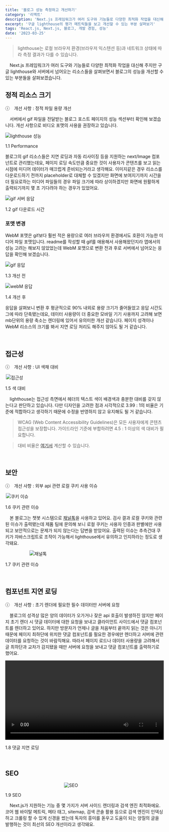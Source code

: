 ```yaml
---
title: '블로그 성능 측정하고 개선하기'
category: '리액트'
description: 'Next.js 프레임워크가 여러 도구와 기능들로 다양한 최적화 작업을 대신해 주지만 구글 lighthouse와 서버에서 넘어오는 리소스들을 살펴보면서 블로그의 성능을 개선할 수 있는 부분들을 살펴보겠습니다.'
excerpt: '구글 lighthouse의 평가 메트릭들을 보고 개선할 수 있는 부분 살펴보기'
tags: 'React.js, Next.js, 블로그, 개발 경험, 성능'
date: '2023-03-25'
---
```


> lighthouse는 로컬 브라우저 환경(브라우저 익스텐션 등)과 네트워크 상태에 따라 측정 결과가 다를 수 있습니다.

&emsp;Next.js 프레임워크가 여러 도구와 기능들로 다양한 최적화 작업을 대신해 주지만 구글 lighthouse와 서버에서 넘어오는 리소스들을 살펴보면서 블로그의 성능을 개선할 수 있는 부분들을 살펴보겠습니다.

## 정적 리소스 크기

&#9432;&emsp;개선 사항 : 정적 파일 용량 개선

&emsp;서버에서 gif 파일을 전달받는 블로그 포스트 페이지의 성능 섹션부터 확인해 보겠습니다. 개선 사항으로 비디오 포맷의 사용을 권장하고 있습니다.

<div style="max-width:550px; margin: auto">

![lighthouse 성능](/assets/markdown-image/React-블로그-성능-측정/performance.png)

</div>

<span>1.1 Performance</span>

블로그의 gif 리소스들은 지연 로딩과 자동 리사이징 등을 지원하는 next/Image 컴포넌트로 관리했는데요, 페이지 로딩 속도만큼 중요한 것이 사용자가 콘텐츠를 보고 읽는 시점에 미디어 데이터가 매끄럽게 준비되는거라고 생각해요. 이미지같은 경우 리소스를 다운로드하기 전까지 placeholder로 대체할 수 있겠지만 화면에 보여지기까지 시간을 더 필요로하는 미디어 파일들의 경우 파일 크기에 따라 상이하겠지만 화면에 원활하게 출력되기까지 몇 초 기다려야 하는 경우가 있었어요.

<div style="max-width:700px; margin: auto">

![gif 서버 응답](/assets/markdown-image/React-블로그-성능-측정/서버-응답.png)

</div>

<span>1.2 gif 다운로드 시간</span>

### 포맷 변경

WebM 포맷은 gif보다 훨씬 적은 용량으로 여러 브라우저 환경에서도 호환이 가능한 미디어 파일 포맷입니다. readme를 작성할 때 gif를 애용해서 사용해왔던지라 앱에서의 성능 고려는 해보지 않았었는데 WebM 포맷으로 변환 전과 후로 서버에서 넘어오는 응답을 확인해 보겠습니다.

<div style="max-width:700px; margin: auto">

![gif 응답](/assets/markdown-image/React-블로그-성능-측정/gif-assets.png)

</div>

<span>1.3 개선 전</span>

<div style="max-width:800px; margin: auto">

![webM 응답](/assets/markdown-image/React-블로그-성능-측정/webM-assets.png)

</div>

<span>1.4 개선 후</span>

응답을 살펴보니 변환 후 평균적으로 90% 내외로 용량 크기가 줄어들었고 응답 시간도 그에 따라 단축됐는데요, 데이터 사용량이 더 중요한 모바일 기기 사용까지 고려해 보면 mb단위의 용량 축소는 렌더링에 있어서 유의미한 개선 같습니다. 페이지 성격이나 WebM 리소스의 크기를 봐서 지연 로딩 처리도 해주지 않아도 될 거 같습니다.

<br>

## 접근성

&#9432;&emsp;개선 사항 : UI 색채 대비

<div style="max-width:500px; margin: auto">

![접근성](/assets/markdown-image/React-블로그-성능-측정/접근성.png)

</div>

<span>1.5 색 대비</span>

&emsp;lighthouse는 접근성 측면에서 헤더의 텍스트 색이 배경색과 충분한 대비를 갖지 않는다고 판단하고 있습니다. 다만 디자인을 고려한 점과 시각적으로 3.99 : 1의 비율은 기준에 적합하다고 생각하기 때문에 수정을 반영하지 않고 유지해도 될 거 같습니다.

> WCAG (Web Content Accessibility Guidelines)은 모든 사용자에게 콘텐츠 접근성을 보장합니다. 가이드라인 기준에 부합하려면 4.5 : 1 이상의 색 대비가 필요합니다.

> 대비 비율은 <a href="https://webaim.org/resources/contrastchecker" target="_blank">여기서</a> 계산할 수 있습니다.

<br>

## 보안

&#9432;&emsp;개선 사항 : 외부 api 관련 로컬 쿠키 사용 이슈

<div style="max-width:500px; margin: auto">

![쿠키 이슈](/assets/markdown-image/React-블로그-성능-측정/쿠키-이슈.png)

</div>

<span>1.6 쿠키 관련 이슈</span>

&emsp;본 블로그는 챗봇 시스템으로 <a href="https://channel.io/ko" target="_blank">채널톡</a>을 사용하고 있어요. 검사 결과 로컬 쿠키와 관련된 이슈가 출력됐는데 제품 팀에 문의해 보니 로컬 쿠키는 사용자 인증과 판별에만 사용되고 보안적으로는 문제가 되지 않는다는 답변을 받았어요. 출력된 이슈는 추측건대 쿠키가 자바스크립트로 조작이 가능해서 lighthouse에서 유의하고 인지하라는 정도로 생각돼요.

<div style="max-width:350px; margin: auto">

![채널톡](/assets/markdown-image/React-블로그-성능-측정/문의.png)

</div>

<span>1.7 쿠키 관련 이슈</span>

<br>

## 컴포넌트 지연 로딩

&#9432;&emsp;개선 사항 : 초기 렌더에 필요한 필수 데이터만 서버에 요청

&emsp;블로그의 성격상 많은 양의 데이터가 오가거나 잦은 api 호출이 발생하진 않지만 페이지 초기 렌더 시 댓글 데이터에 대한 요청을 보내고 클라이언트 사이드에서 댓글 컴포넌트를 렌더하고 있어요. 하지만 방문자가 언제나 글을 처음부터 끝까지 읽는 것은 아니기 때문에 페이지 최하단에 위치한 댓글 컴포넌트를 필요한 경우에만 렌더하고 서버에 관련 데이터를 요청하는 것이 바람직해요. 따라서 페이지 로드나 데이터 사용량을 고려해서 글 최하단과 교차가 감지됐을 때만 서버에 요청을 보내고 댓글 컴포넌트를 출력하기로 했어요.

<video url="/assets/markdown-image/React-블로그-성능-측정/지연-로딩.webm"  width="100%" height="auto"><video />

<span>1.8 댓글 지연 로딩</span>

<br>

## SEO

<div style="max-width:130px; margin: auto">

![SEO](/assets/markdown-image/React-블로그-성능-측정/SEO.png)

</div>

<span>1.9 SEO</span>

&emsp;Next.js가 지원하는 기능 중 몇 가지가 서버 사이드 렌더링과 검색 엔진 최적화에요. 코어 웹 바이탈 메트릭, 메타 태그, sitemap, 검색 콘솔 활용 등으로 검색 엔진이 인덱싱하고 크롤링 할 수 있게 신경을 썼는데 독자의 흥미를 돋우고 도움이 되는 양질의 글을 발행하는 것이 최선의 SEO 개선이라고 생각돼요.
